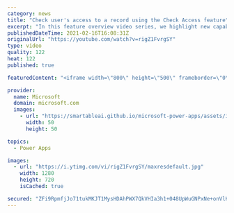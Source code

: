```yaml
---
category: news
title: "Check user's access to a record using the Check Access feature"
excerpt: "In this feature overview video series, we highlight new capabilities included in the latest update to Microsoft Power Apps.  This featured product update to Power Apps highlights check access, a new record level security feature admins can use to check and assign security roles.  Get the most out of"
publishedDateTime: 2021-02-16T16:08:31Z
originalUrl: "https://youtube.com/watch?v=rigZ1FvrgSY"
type: video
quality: 122
heat: 122
published: true

featuredContent: "<iframe width=\"800\" height=\"500\" frameborder=\"0\" src=\"https://www.youtube.com/embed/rigZ1FvrgSY\" allow=\"accelerometer; autoplay; encrypted-media; gyroscope; picture-in-picture\" allowfullscreen></iframe>"

provider:
  name: Microsoft
  domain: microsoft.com
  images:
    - url: "https://smartableai.github.io/microsoft-power-apps/assets/images/organizations/microsoft.com-50x50.jpg"
      width: 50
      height: 50

topics:
  - Power Apps

images:
  - url: "https://i.ytimg.com/vi/rigZ1FvrgSY/maxresdefault.jpg"
    width: 1280
    height: 720
    isCached: true

secured: "ZFi9RpmfjJo71tukMKJT1MysHDAhPWX7QkVHIa3h1+048UpWuGNPxNe+onVlKpLSTbPlhMKjHBn1gyd91oEASwV3QyWlBpPRsY089oR20mAzdecm574n9pJNvVVViPpNH6CpvXkc+Q1/OuSxg7V0MITDANGgbOACEbKBwDOnHyQDZq0syAVEIyu5fi/VsrYF7cMT2eCK2j9tjJ+n7kz33w/3D5AhZLnMMhqfgKe9uWw2B16PdHSXxmjdGvONQdjzrc7cviyq2qB0ibeP+CK9a68Rm2SrGb7bAoOjDOnyj//THViRroZK7cm2LCI6a/0adjZBxAQIXfyMkkRAdaYEuXevexn+eVAOC9Z+wuzGLpTIxZLv6bETojcdcvpxiz6W05yk8Nlz8hotZsVk7yegFtWNnyod2yWjMgIGrvmkZiBNr1T+26ef37MYQQJ34/QE;CplvRIqhHtnfhheQdQ/19g=="
---
```


